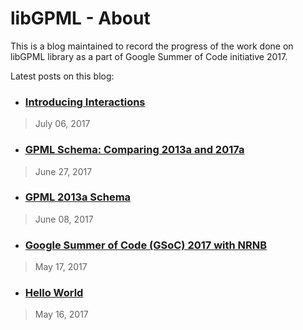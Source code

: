 # libGPML - About

This is a blog maintained to record the progress of the work done on libGPML library as a part of Google Summer of Code initiative 2017.

Latest posts on this blog:

* ### [Introducing Interactions](http://www.libgpml.com/post-5.html)
> July 06, 2017
* ### [GPML Schema: Comparing 2013a and 2017a](http://www.libgpml.com/post-4.html)
> June 27, 2017
* ### [GPML 2013a Schema](http://www.libgpml.com/post-3.html)
> June 08, 2017
* ### [Google Summer of Code (GSoC) 2017 with NRNB](http://www.libgpml.com/post-2.html)
> May 17, 2017
* ### [Hello World](http://www.libgpml.com/post-1.html)
> May 16, 2017
